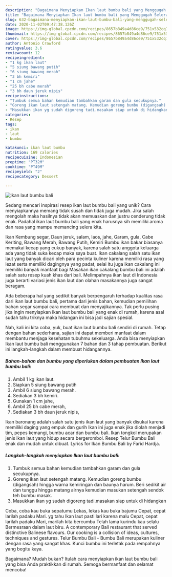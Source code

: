 ```yaml
---
description: "Bagaimana Menyiapkan Ikan laut bumbu bali yang Menggugah Selera"
title: "Bagaimana Menyiapkan Ikan laut bumbu bali yang Menggugah Selera"
slug: 632-bagaimana-menyiapkan-ikan-laut-bumbu-bali-yang-menggugah-selera
date: 2020-11-02T09:47:38.126Z
image: https://img-global.cpcdn.com/recipes/8657b849a4d86ce9/751x532cq70/ikan-laut-bumbu-bali-foto-resep-utama.jpg
thumbnail: https://img-global.cpcdn.com/recipes/8657b849a4d86ce9/751x532cq70/ikan-laut-bumbu-bali-foto-resep-utama.jpg
cover: https://img-global.cpcdn.com/recipes/8657b849a4d86ce9/751x532cq70/ikan-laut-bumbu-bali-foto-resep-utama.jpg
author: Antonio Crawford
ratingvalue: 3.6
reviewcount: 12
recipeingredient:
- "1 kg ikan laut"
- "5 siung bawang putih"
- "6 siung bawang merah"
- "3 bh kemiri"
- "1 cm jahe"
- "25 bh cabe merah"
- "3 bh daun jeruk nipis"
recipeinstructions:
- "Tumbuk semua bahan kemudian tambahkan garam dan gula secukupnya."
- "Goreng ikan laut setengah matang. Kemudian goreng bumbu (digangsah) hingga warna kemiringan dan baunya harum. Beri sedikit air dan tunggu hingga matang airnya kemudian masukan setengah sendok teh bumbu masak."
- "Masukkan ikan yg sudah digoreng tadi.masakan siap untuk di hidangkan"
categories:
- Resep
tags:
- ikan
- laut
- bumbu

katakunci: ikan laut bumbu 
nutrition: 169 calories
recipecuisine: Indonesian
preptime: "PT32M"
cooktime: "PT49M"
recipeyield: "2"
recipecategory: Dessert

---
```



![Ikan laut bumbu bali](https://img-global.cpcdn.com/recipes/8657b849a4d86ce9/751x532cq70/ikan-laut-bumbu-bali-foto-resep-utama.jpg)

Sedang mencari inspirasi resep ikan laut bumbu bali yang unik? Cara menyiapkannya memang tidak susah dan tidak juga mudah. Jika salah mengolah maka hasilnya tidak akan memuaskan dan justru cenderung tidak enak. Padahal ikan laut bumbu bali yang enak harusnya sih memiliki aroma dan rasa yang mampu memancing selera kita.

Ikan Kembung segar, Daun jeruk, salam, laos, jahe, Garam, gula, Cabe Keriting, Bawang Merah, Bawang Putih, Kemiri Bumbu ikan bakar biasanya memakai kecap yang cukup banyak, karena salah satu anggota keluarga ada yang tidak suka kecap maka saya buat. Ikan cakalang salah satu ikan laut yang banyak dicari oleh para pecinta kuliner karena memiliki rasa yang lezat serta memiliki dagingnya yang padat, selai itu juga ikan cakalang ini memiliki banyak manfaat bagi Masakan ikan cakalang bumbu bali ini adalah salah satu resep kuah khas dari bali. Melimpahnya ikan laut di Indonesia juga berarti variasi jenis ikan laut dan olahan masakannya juga sangat beragam.

Ada beberapa hal yang sedikit banyak berpengaruh terhadap kualitas rasa dari ikan laut bumbu bali, pertama dari jenis bahan, kemudian pemilihan bahan segar sampai cara membuat dan menyajikannya. Tak perlu pusing jika ingin menyiapkan ikan laut bumbu bali yang enak di rumah, karena asal sudah tahu triknya maka hidangan ini bisa jadi sajian spesial.


Nah, kali ini kita coba, yuk, buat ikan laut bumbu bali sendiri di rumah. Tetap dengan bahan sederhana, sajian ini dapat memberi manfaat dalam membantu menjaga kesehatan tubuhmu sekeluarga. Anda bisa menyiapkan Ikan laut bumbu bali menggunakan 7 bahan dan 3 tahap pembuatan. Berikut ini langkah-langkah dalam membuat hidangannya.

<!--inarticleads1-->

##### Bahan-bahan dan bumbu yang diperlukan dalam pembuatan Ikan laut bumbu bali:

1. Ambil 1 kg ikan laut.
1. Siapkan 5 siung bawang putih
1. Ambil 6 siung bawang merah.
1. Sediakan 3 bh kemiri.
1. Gunakan 1 cm jahe,
1. Ambil 25 bh cabe merah,
1. Sediakan 3 bh daun jeruk nipis,


Ikan baronang adalah salah satu jenis ikan laut yang banyak disukai karena memiliki daging yang empuk dan gurih Ikan ini juga enak jika diolah menjadi tim, pepes kemangi, bumbu acar dan bumbu bali. Ikan tongkol merupakan jenis ikan laut yang hidup secara bergerombol. Resep Telur Bumbu Bali enak dan mudah untuk dibuat. Lyrics for Ikan Bumbu Bali by Farid Hardja. 

<!--inarticleads2-->

##### Langkah-langkah menyiapkan Ikan laut bumbu bali:

1. Tumbuk semua bahan kemudian tambahkan garam dan gula secukupnya.
1. Goreng ikan laut setengah matang. Kemudian goreng bumbu (digangsah) hingga warna kemiringan dan baunya harum. Beri sedikit air dan tunggu hingga matang airnya kemudian masukan setengah sendok teh bumbu masak.
1. Masukkan ikan yg sudah digoreng tadi.masakan siap untuk di hidangkan


Coba, coba kau buka sepatumu Lekas, lekas kau buka bajumu Cepat, cepat larilah padaku Mari. yg tahu Ikan laut pasti lari karena malu Cepat, cepat larilah padaku Mari, marilah kita bercumbu Telah lama kurindu kau selalu Bermesraan dalam laut biru. A contemporary Bali restaurant that served distinctive Balinese flavours. Our cooking is a collision of ideas, cultures, techniques and gestures. Telur Bumbu Bali - Bumbu Bali merupakan kuliner dengan rasa yang sangat khas. Kunci bumbu ini terletak pada rempahnya yang begitu kaya. 

Bagaimana? Mudah bukan? Itulah cara menyiapkan ikan laut bumbu bali yang bisa Anda praktikkan di rumah. Semoga bermanfaat dan selamat mencoba!
